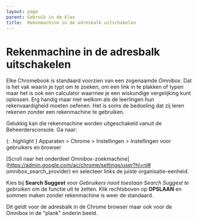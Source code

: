```yaml
---
layout: page
parent: Gebruik in de klas
title:  Rekenmachine in de adresbalk uitschakelen 
---
```


# Rekenmachine in de adresbalk uitschakelen

Elke Chromebook is standaard voorzien van een zogenaamde _Omnibox_. Dat is het vak waarin je typt om te zoeken, om een link in te plakken of typen maar het is ook een calculator waarmee je een wiskundige vergelijking kunt oplossen. 
Erg handig maar niet welkom als de leerlingen hun rekenvaardigheid moeten oefenen. Het is soms de bedoeling dat zij leren rekenen zonder een rekenmachine te gebruiken. 

Gelukkig kan die rekenmachine worden uitgeschakeld vanuit de Beheerdersconsole. Ga naar:

{: .highlight }
Apparaten > Chrome > Instellingen > Instellingen voor gebruikers en browser

[Scroll naar het onderdeel Omnibox-zoekmachine](https://admin.google.com/ac/chrome/settings/user?hl=nl# omnibox_search_provider) en selecteer links de juiste organisatie-eenheid.

Kies bij **Search Suggest** voor _Gebruikers nooit toestaan Search Suggest te gebruiken_ om de functie uit te zetten.
Klik rechtsboven op **OPSLAAN** en sommen maken zonder rekenmachine is weer de standaard.

Dit geldt voor de adresbalk in de Chrome browser maar ook voor de Omnibox in de "plank" onderin beeld. 


